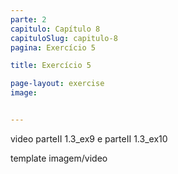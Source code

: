 ```yaml
---
parte: 2
capitulo: Capítulo 8
capituloSlug: capitulo-8
pagina: Exercício 5

title: Exercício 5

page-layout: exercise
image:


---
```


video parteII 1.3_ex9 e parteII 1.3_ex10

template imagem/video
